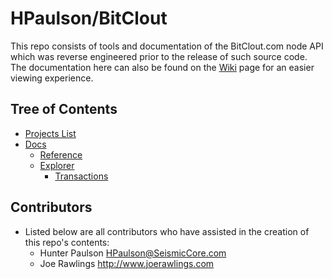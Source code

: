 # HPaulson/BitClout

This repo consists of tools and documentation of the BitClout.com node API which was reverse engineered prior to the release of such source code. The documentation here can also be found on the [Wiki](https://github.com/HPaulson/BitClout/wiki) page for an easier viewing experience.

## Tree of Contents
- [Projects List](https://github.com/HPaulson/BitClout/blob/master/projects.md)
- [Docs](https://github.com/HPaulson/BitClout/tree/master/docs)
  - [Reference](https://github.com/HPaulson/BitClout/blob/master/docs/reference.md)
  - [Explorer](https://github.com/HPaulson/BitClout/tree/master/docs/explorer)
    - [Transactions](https://github.com/HPaulson/BitClout/blob/master/docs/explorer/transactions.md)  


## Contributors
- Listed below are all contributors who have assisted in the creation of this repo's contents:
  - Hunter Paulson <HPaulson@SeismicCore.com>
  - Joe Rawlings <http://www.joerawlings.com>
